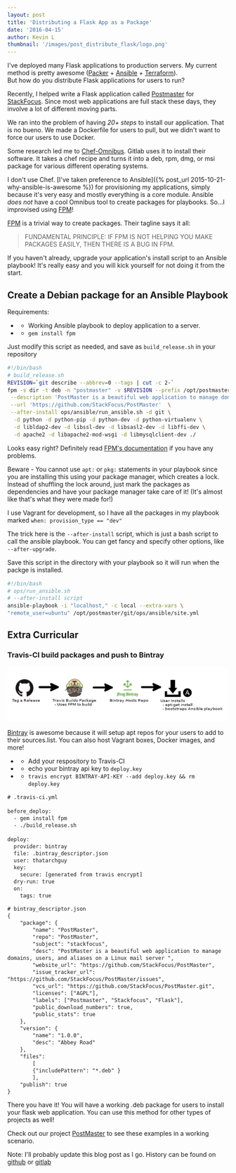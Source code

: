 ```yaml
---
layout: post
title: 'Distributing a Flask App as a Package'
date: '2016-04-15'
author: Kevin L
thumbnail: '/images/post_distribute_flask/logo.png'
---
```


I've deployed many Flask applications to production servers. My current method is pretty awesome ([Packer](https://www.packer.io/) + [Ansible](https://www.ansible.com/) + [Terraform](https://www.terraform.io/)).  
But how do you distribute Flask applications for users to run?

 Recently, I helped write a Flask application called [Postmaster](https://github.com/StackFocus/PostMaster) for [StackFocus](https://www.stackfocus.org). Since most web applications are full stack these days, they involve a lot of different moving parts.

 We ran into the problem of having _20+ steps_ to install our application. That is no bueno. We made a Dockerfile for users to pull, but we didn't want to force our users to use Docker.

Some research led me to [Chef-Omnibus](https://github.com/chef/omnibus). Gitlab uses it to install their software. It takes a chef recipe and turns it into a deb, rpm, dmg, or msi package for various different operating systems.

I don't use Chef. [I've taken preference to Ansible]({% post_url 2015-10-21-why-ansible-is-awesome %}) for provisioning my applications, simply because it's very easy and mostly everything is a core module. Ansible _does not_ have a cool Omnibus tool to create packages for playbooks. So...I improvised using [FPM](https://github.com/jordansissel/fpm)!


[FPM](https://github.com/jordansissel/fpm) is a trivial way to create packages. Their tagline says it all:
>FUNDAMENTAL PRINCIPLE: IF FPM IS NOT HELPING YOU MAKE PACKAGES EASILY, THEN THERE IS A BUG IN FPM.

If you haven't already, upgrade your application's install script to an Ansible playbook! It's really easy and you will kick yourself for not doing it from the start.


## Create a Debian package for an Ansible Playbook
Requirements:

 - - Working Ansible playbook to deploy application to a server.
 - - `gem install fpm`

Just modify this script as needed, and save as `build_release.sh` in your repository

```bash
#!/bin/bash
# build_release.sh
REVISION=`git describe --abbrev=0 --tags | cut -c 2-`
fpm -s dir -t deb -n "postmaster" -v $REVISION --prefix /opt/postmaster/git \
 --description 'PostMaster is a beautiful web application to manage domains, users, and aliases on a Linux mail server'  \
 --url 'https://github.com/StackFocus/PostMaster'  \
 --after-install ops/ansible/run_ansible.sh -d git \
  -d python -d python-pip -d python-dev -d python-virtualenv \
  -d libldap2-dev -d libssl-dev -d libsasl2-dev -d libffi-dev \
  -d apache2 -d libapache2-mod-wsgi -d libmysqlclient-dev ./
```

Looks easy right? Definitely read [FPM's documentation](https://github.com/jordansissel/fpm/wiki) if you have any problems.

Beware - You cannot use `apt:` or `pkg:` statements in your playbook since you are installing this using your package manager, which creates a lock. Instead of shuffling the lock around, just mark the packages as dependencies and have your package manager take care of it! (It's almost like that's what they were made for!)

I use Vagrant for development, so I have all the packages in my playbook marked `when: provision_type == "dev"`

The trick here is the `--after-install` script, which is just a bash script to call the ansible playbook. You can get fancy and specify other options, like `--after-upgrade`.

Save this script in the directory with your playbook so it will run when the packge is installed.

```bash
#!/bin/bash
# ops/run_ansible.sh
# --after-install script
ansible-playbook -i "localhost," -c local --extra-vars \
"remote_user=ubuntu" /opt/postmaster/git/ops/ansible/site.yml
```


## Extra Curricular
### Travis-CI build packages and push to Bintray

![pipeline](/images/post_distribute_flask/pipeline.png)

[Bintray](https://bintray.com) is awesome because it will setup apt repos for your users to add to their sources.list. You can also host Vagrant boxes, Docker images, and more!

 - - Add your respository to Travis-CI
 -  - echo your bintray api key to `deploy.key`  
 -  - `travis encrypt BINTRAY-API-KEY --add deploy.key && rm deploy.key`


```
# .travis-ci.yml

before_deploy:
  - gem install fpm
  - ./build_release.sh

deploy:
  provider: bintray
  file: .bintray_descriptor.json
  user: thatarchguy
  key:
    secure: [generated from travis encrypt]
  dry-run: true
  on:
    tags: true
```

```
# bintray_descriptor.json
{
    "package": {
        "name": "PostMaster",
        "repo": "PostMaster",
        "subject": "stackfocus",
        "desc": "PostMaster is a beautiful web application to manage domains, users, and aliases on a Linux mail server ",
        "website_url": "https://github.com/StackFocus/PostMaster",
        "issue_tracker_url": "https://github.com/StackFocus/PostMaster/issues",
        "vcs_url": "https://github.com/StackFocus/PostMaster.git",
        "licenses": ["AGPL"],
        "labels": ["Postmaster", "Stackfocus", "Flask"],
        "public_download_numbers": true,
        "public_stats": true
    },
    "version": {
        "name": "1.0.0",
        "desc": "Abbey Road"
    },
    "files":
        [
        {"includePattern": "*.deb" }
        ],
    "publish": true
}
```



There you have it! You will have a working .deb package for users to install your flask web application. You can use this method for other types of projects as well!

Check out our project [PostMaster](https://github.com/StackFocus/PostMaster) to see these examples in a working scenario.

Note: I'll probably update this blog post as I go.
History can be found on [github](https://github.com/thatarchguy/KevinLawDotInfo/commits/gh-pages/_posts/2016-04-15-distributing-flask-as-a-package.md) or [gitlab](https://gitlab.com/thatarchguy/KevinLawDotInfo/blob/gh-pages/_posts/2016-04-15-distributing-flask-as-a-package.md)
